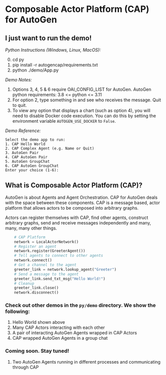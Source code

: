 # Composable Actor Platform (CAP) for AutoGen

## I just want to run the demo!
*Python Instructions (Windows, Linux, MacOS):*

0) cd py
1) pip install -r autogencap/requirements.txt
2) python ./demo/App.py

*Demo Notes:*
1) Options 3, 4, 5 & 6 require OAI_CONFIG_LIST for AutoGen.
   AutoGen python requirements: 3.8 <= python <= 3.11
2) For option 2, type something in and see who receives the message.  Quit to quit.
3) To view any option that displays a chart (such as option 4), you will need to disable Docker code execution. You can do this by setting the environment variable `AUTOGEN_USE_DOCKER` to `False`.

*Demo Reference:*
```
Select the demo app to run:
1. CAP Hello World
2. CAP Complex Agent (e.g. Name or Quit)
3. AutoGen Pair
4. CAP AutoGen Pair
5. AutoGen GroupChat
6. CAP AutoGen GroupChat
Enter your choice (1-6):
```

## What is Composable Actor Platform (CAP)?
AutoGen is about Agents and Agent Orchestration.  CAP for AutoGen deals with the space between these components.  CAP is a message based, actor platform that allows actors to be composed into arbitrary graphs.

Actors can register themselves with CAP, find other agents, construct arbitrary graphs, send and receive messages independently and many, many, many other things.
```python
    # CAP Platform
    network = LocalActorNetwork()
    # Register an agent
    network.register(GreeterAgent())
    # Tell agents to connect to other agents
    network.connect()
    # Get a channel to the agent
    greeter_link = network.lookup_agent("Greeter")
    # Send a message to the agent
    greeter_link.send_txt_msg("Hello World!")
    # Cleanup
    greeter_link.close()
    network.disconnect()
```
### Check out other demos in the `py/demo` directory.  We show the following: ###
1) Hello World shown above
2) Many CAP Actors interacting with each other
3) A pair of interacting AutoGen Agents wrapped in CAP Actors
4) CAP wrapped AutoGen Agents in a group chat

### Coming soon. Stay tuned! ###
1) Two AutoGen Agents running in different processes and communicating through CAP
